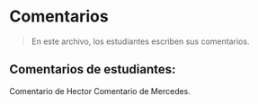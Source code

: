 # Comentarios

> En este archivo, los estudiantes escriben sus comentarios.

## Comentarios de estudiantes:





Comentario de Hector
Comentario de Mercedes. 

